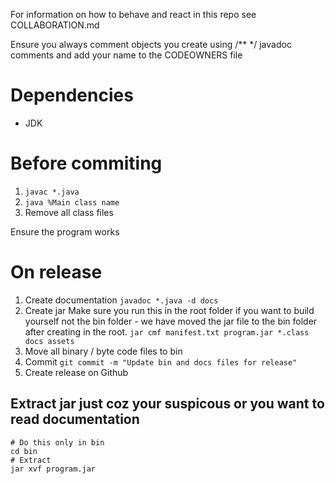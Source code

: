 For information on how to behave and react in this repo see COLLABORATION.md

Ensure you always comment objects you create using /** */ javadoc comments and add your name to the CODEOWNERS file 
# Dependencies
+ JDK
# Before commiting
1. `javac *.java`
2. `java %Main class name`
3. Remove all class files

Ensure the program works
# On release
1. Create documentation `javadoc *.java -d docs`
2. Create jar
Make sure you run this in the root folder if you want to build yourself not the bin folder - we have moved the jar file to the bin folder after creating in the root.
` jar cmf manifest.txt program.jar *.class docs assets `
3. Move all binary / byte code files to bin
4. Commit `git commit -m "Update bin and docs files for release"`
3. Create release on Github


## Extract jar just coz your suspicous or you want to read documentation
``` shell
# Do this only in bin
cd bin
# Extract
jar xvf program.jar
```
